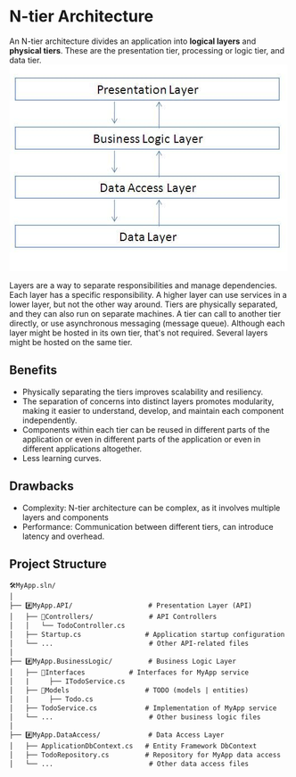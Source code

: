 # N-tier Architecture

An N-tier architecture divides an application into **logical layers** and **physical tiers**. These are the presentation tier, processing or logic tier, and data tier.
![N-tier architecture - Code Project source](image.png)

Layers are a way to separate responsibilities and manage dependencies. Each layer has a specific responsibility. A higher layer can use services in a lower layer, but not the other way around.
Tiers are physically separated, and they can also run on separate machines. A tier can call to another tier directly, or use asynchronous messaging (message queue). Although each layer might be hosted in its own tier, that's not required. Several layers might be hosted on the same tier.

## Benefits

- Physically separating the tiers improves scalability and resiliency.
- The separation of concerns into distinct layers promotes modularity, making it easier to understand, develop, and maintain each component independently.
- Components within each tier can be reused in different parts of the application or even in different parts of the application or even in different applications altogether.
- Less learning curves.

## Drawbacks

- Complexity: N-tier architecture can be complex, as it involves multiple layers and components
- Performance: Communication between different tiers, can introduce latency and overhead.

## Project Structure

```
🛠️MyApp.sln/
│
├── #️⃣MyApp.API/                   # Presentation Layer (API)
│   ├── 📂Controllers/              # API Controllers
│   │   └── TodoController.cs
│   ├── Startup.cs                # Application startup configuration
│   └── ...                        # Other API-related files
│
├── #️⃣MyApp.BusinessLogic/         # Business Logic Layer
│   ├── 📂Interfaces           # Interfaces for MyApp service
│   |     ├── ITodoService.cs
│   ├── 📂Models                   # TODO (models | entities)
│   |     ├── Todo.cs
│   ├── TodoService.cs            # Implementation of MyApp service
│   └── ...                        # Other business logic files
│
├── #️⃣MyApp.DataAccess/            # Data Access Layer
│   ├── ApplicationDbContext.cs   # Entity Framework DbContext
│   ├── TodoRepository.cs         # Repository for MyApp data access
│   └── ...                        # Other data access files
```
